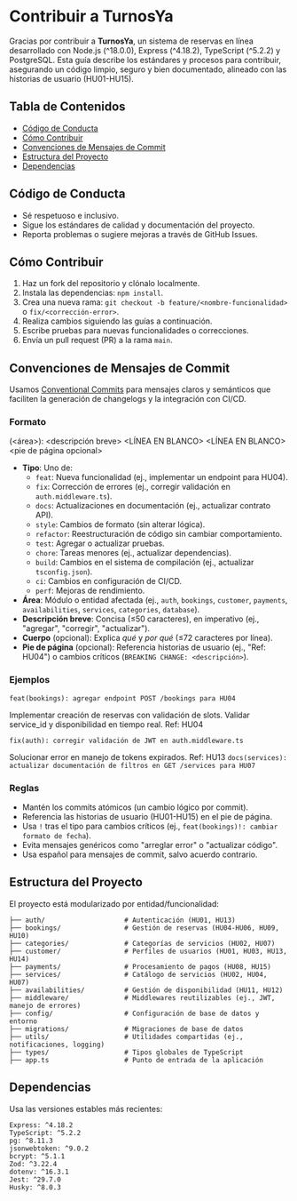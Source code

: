 # Contribuir a TurnosYa

Gracias por contribuir a **TurnosYa**, un sistema de reservas en línea desarrollado con Node.js (^18.0.0), Express (^4.18.2), TypeScript (^5.2.2) y PostgreSQL. Esta guía describe los estándares y procesos para contribuir, asegurando un código limpio, seguro y bien documentado, alineado con las historias de usuario (HU01-HU15).

## Tabla de Contenidos
- [Código de Conducta](#código-de-conducta)
- [Cómo Contribuir](#cómo-contribuir)
- [Convenciones de Mensajes de Commit](#convenciones-de-mensajes-de-commit)
- [Estructura del Proyecto](#estructura-del-proyecto)
- [Dependencias](#dependencias)

## Código de Conducta
- Sé respetuoso e inclusivo.
- Sigue los estándares de calidad y documentación del proyecto.
- Reporta problemas o sugiere mejoras a través de GitHub Issues.

## Cómo Contribuir
1. Haz un fork del repositorio y clónalo localmente.
2. Instala las dependencias: `npm install`.
3. Crea una nueva rama: `git checkout -b feature/<nombre-funcionalidad>` o `fix/<corrección-error>`.
4. Realiza cambios siguiendo las guías a continuación.
5. Escribe pruebas para nuevas funcionalidades o correcciones.
6. Envía un pull request (PR) a la rama `main`.

## Convenciones de Mensajes de Commit
Usamos [Conventional Commits](https://www.conventionalcommits.org/) para mensajes claros y semánticos que faciliten la generación de changelogs y la integración con CI/CD.

### Formato
<tipo>(&#x3C;área>): &#x3C;descripción breve>
&#x3C;LÍNEA EN BLANCO>
<cuerpo opcional="">
&#x3C;LÍNEA EN BLANCO>
&#x3C;pie de página opcional></cuerpo></tipo>


- **Tipo**: Uno de:
  - `feat`: Nueva funcionalidad (ej., implementar un endpoint para HU04).
  - `fix`: Corrección de errores (ej., corregir validación en `auth.middleware.ts`).
  - `docs`: Actualizaciones en documentación (ej., actualizar contrato API).
  - `style`: Cambios de formato (sin alterar lógica).
  - `refactor`: Reestructuración de código sin cambiar comportamiento.
  - `test`: Agregar o actualizar pruebas.
  - `chore`: Tareas menores (ej., actualizar dependencias).
  - `build`: Cambios en el sistema de compilación (ej., actualizar `tsconfig.json`).
  - `ci`: Cambios en configuración de CI/CD.
  - `perf`: Mejoras de rendimiento.
- **Área**: Módulo o entidad afectada (ej., `auth`, `bookings`, `customer`, `payments`, `availabilities`, `services`, `categories`, `database`).
- **Descripción breve**: Concisa (≤50 caracteres), en imperativo (ej., "agregar", "corregir", "actualizar").
- **Cuerpo** (opcional): Explica *qué* y *por qué* (≤72 caracteres por línea).
- **Pie de página** (opcional): Referencia historias de usuario (ej., "Ref: HU04") o cambios críticos (`BREAKING CHANGE: <descripción>`).

### Ejemplos
`feat(bookings): agregar endpoint POST /bookings para HU04`

Implementar creación de reservas con validación de slots.
Validar service_id y disponibilidad en tiempo real.
Ref: HU04

`fix(auth): corregir validación de JWT en auth.middleware.ts`

Solucionar error en manejo de tokens expirados.
Ref: HU13
`docs(services): actualizar documentación de filtros en GET /services para HU07`


### Reglas
- Mantén los commits atómicos (un cambio lógico por commit).
- Referencia las historias de usuario (HU01-HU15) en el pie de página.
- Usa `!` tras el tipo para cambios críticos (ej., `feat(bookings)!: cambiar formato de fecha`).
- Evita mensajes genéricos como "arreglar error" o "actualizar código".
- Usa español para mensajes de commit, salvo acuerdo contrario.


## Estructura del Proyecto
El proyecto está modularizado por entidad/funcionalidad:


```src/
├── auth/                    # Autenticación (HU01, HU13)
├── bookings/                # Gestión de reservas (HU04-HU06, HU09, HU10)
├── categories/              # Categorías de servicios (HU02, HU07)
├── customer/                # Perfiles de usuarios (HU01, HU03, HU13, HU14)
├── payments/                # Procesamiento de pagos (HU08, HU15)
├── services/                # Catálogo de servicios (HU02, HU04, HU07)
├── availabilities/          # Gestión de disponibilidad (HU11, HU12)
├── middleware/              # Middlewares reutilizables (ej., JWT, manejo de errores)
├── config/                  # Configuración de base de datos y entorno
├── migrations/              # Migraciones de base de datos
├── utils/                   # Utilidades compartidas (ej., notificaciones, logging)
├── types/                   # Tipos globales de TypeScript
├── app.ts                   # Punto de entrada de la aplicación
```

## Dependencias
Usa las versiones estables más recientes:

```Node.js: ^18.0.0
Express: ^4.18.2
TypeScript: ^5.2.2
pg: ^8.11.3
jsonwebtoken: ^9.0.2
bcrypt: ^5.1.1
Zod: ^3.22.4
dotenv: ^16.3.1
Jest: ^29.7.0
Husky: ^8.0.3
```
